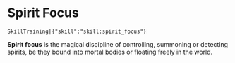 # Spirit Focus

`SkillTraining|{"skill":"skill:spirit_focus"}`

**Spirit focus** is the magical discipline of controlling, summoning or detecting spirits, be they bound into mortal bodies or floating freely in the world.

